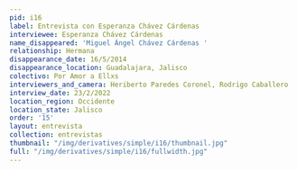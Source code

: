 ```yaml
---
pid: i16
label: Entrevista con Esperanza Chávez Cárdenas
interviewee: Esperanza Chávez Cárdenas
name_disappeared: 'Miguel Ángel Chávez Cárdenas '
relationship: Hermana
disappearance_date: 16/5/2014
disappearance_location: Guadalajara, Jalisco
colectivo: Por Amor a Ellxs
interviewers_and_camera: Heriberto Paredes Coronel, Rodrigo Caballero
interview_date: 23/2/2022
location_region: Occidente
location_state: Jalisco
order: '15'
layout: entrevista
collection: entrevistas
thumbnail: "/img/derivatives/simple/i16/thumbnail.jpg"
full: "/img/derivatives/simple/i16/fullwidth.jpg"
---
```

